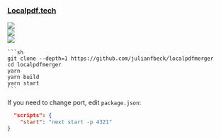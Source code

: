 ### [Localpdf.tech](https://github.com/julianfbeck/localpdfmerger)

![](https://img.shields.io/github/license/julianfbeck/localpdfmerger)<br />
[![](https://img.shields.io/github/last-commit/scillidan/localpdfmerger/main?label=last%20commit%20(fork))](https://github.com/scillidan/localpdfmerger)<br />
![](https://img.shields.io/badge/Vercel-black?style=flat&logo=Vercel&logoColor=white)

````{tab} From source
```sh
git clone --depth=1 https://github.com/julianfbeck/localpdfmerger
cd localpdfmerger
yarn
yarn build
yarn start
```
````

If you need to change port, edit `package.json`:

```json
  "scripts": {
    "start": "next start -p 4321"
}
```